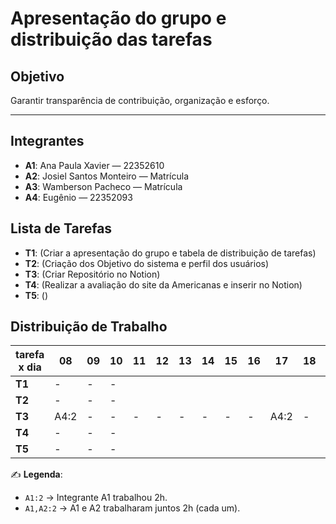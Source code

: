 # Apresentação do grupo e distribuição das tarefas

## Objetivo
Garantir transparência de contribuição, organização e esforço.

---

## Integrantes
- **A1**: Ana Paula Xavier — 22352610
- **A2**: Josiel Santos Monteiro — Matrícula
- **A3**: Wamberson Pacheco — Matrícula
- **A4**: Eugênio — 22352093



## Lista de Tarefas
- **T1**: (Criar a apresentação do grupo e tabela de distribuição de tarefas)
- **T2**: (Criação dos Objetivo do sistema e perfil dos usuários)
- **T3**: (Criar Repositório no Notion)
- **T4**: (Realizar a avaliação do site da Americanas e inserir no Notion)
- **T5**: ()


## Distribuição de Trabalho

| tarefa x dia | 08 | 09 | 10 | 11 | 12 | 13 | 14 | 15 | 16 | 17 | 18 | 19 | 20 | 21 | 22 | 23 | 24 | 25 | 26 | 27 | 28 | 29 |
|--------------|----|----|----|----|----|----|----|----|----|----|----|----|----|----|----|----|----|----|----|----|----|----|
| **T1**       |  - |   -| -  |    |    |    |    |    |    |    |    |    |    |    |    |    |    |    |    | A4:12 | A1:14 |    |
| **T2**       |  - |  - | -  |    |    |    |    |    |    |    |    |    |    |    |    |    |    |    |    | A3:12 |  A2:14  |    |
| **T3**       | A4:2 | - | - | - | - | - | - | - | - | A4:2 | - | - | - | - | - | - | - | - | - | - | - | - |
| **T4**       |    -|  -  |   - |    |    |    |    |    |    |    |    |    |    |    | A1:2 | A1:2 |   |    |    | A1:12   |  A4:14  |    |
| **T5**       |    -| -   |    -|    |    |    |    |    |    |    |    |    |    |    |    |    |    |    |    |    |    |    |
 

✍️ **Legenda**:  
- `A1:2` → Integrante A1 trabalhou 2h.  
- `A1,A2:2` → A1 e A2 trabalharam juntos 2h (cada um).  


